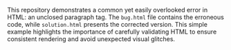 This repository demonstrates a common yet easily overlooked error in HTML: an unclosed paragraph tag.  The `bug.html` file contains the erroneous code, while `solution.html` presents the corrected version.  This simple example highlights the importance of carefully validating HTML to ensure consistent rendering and avoid unexpected visual glitches.